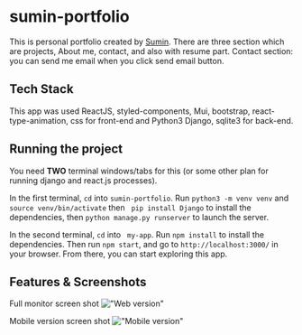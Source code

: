 # sumin-portfolio

This is personal portfolio created by [Sumin](https://github.com/ksm5611). There are three section which are projects, About me, contact, and also with resume part. Contact section: you can send me email when you click send email button.

## Tech Stack

This app was used ReactJS, styled-components, Mui, bootstrap, react-type-animation, css for front-end and Python3 Django, sqlite3 for back-end.

## Running the project

You need **TWO** terminal windows/tabs for this (or some other plan for running django and react.js processes).

In the first terminal, `cd` into `sumin-portfolio`. Run `python3 -m venv venv` and `source venv/bin/activate` then ` pip install Django` to install the dependencies, then `python manage.py runserver` to launch the server.

In the second terminal, `cd` into ` my-app`. Run `npm install` to install the dependencies. Then run `npm start`, and go to `http://localhost:3000/` in your browser. From there, you can start exploring this app.

## Features & Screenshots

Full monitor screen shot
!["Web version"](WebVersion.png)

Mobile version screen shot
!["Mobile version"](MobileVersion.png)
